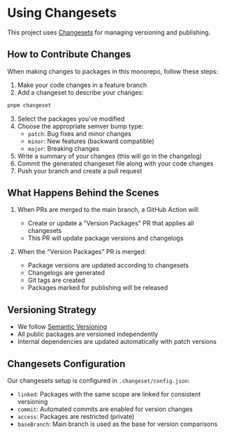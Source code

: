 # Using Changesets

This project uses [Changesets](https://github.com/changesets/changesets) for managing versioning and publishing.

## How to Contribute Changes

When making changes to packages in this monorepo, follow these steps:

1. Make your code changes in a feature branch
2. Add a changeset to describe your changes:

```bash
pnpm changeset
```

3. Select the packages you've modified
4. Choose the appropriate semver bump type:
   - `patch`: Bug fixes and minor changes
   - `minor`: New features (backward compatible)
   - `major`: Breaking changes
5. Write a summary of your changes (this will go in the changelog)
6. Commit the generated changeset file along with your code changes
7. Push your branch and create a pull request

## What Happens Behind the Scenes

1. When PRs are merged to the main branch, a GitHub Action will:
   - Create or update a "Version Packages" PR that applies all changesets
   - This PR will update package versions and changelogs

2. When the "Version Packages" PR is merged:
   - Package versions are updated according to changesets
   - Changelogs are generated
   - Git tags are created
   - Packages marked for publishing will be released

## Versioning Strategy

- We follow [Semantic Versioning](https://semver.org/)
- All public packages are versioned independently
- Internal dependencies are updated automatically with patch versions

## Changesets Configuration

Our changesets setup is configured in `.changeset/config.json`:

- `linked`: Packages with the same scope are linked for consistent versioning
- `commit`: Automated commits are enabled for version changes
- `access`: Packages are restricted (private)
- `baseBranch`: Main branch is used as the base for version comparisons